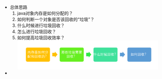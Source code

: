- 总体思路
  1. java对象内存是如何分配的？
  2. 如何判断一个对象是否该回收的“垃圾”？
  3. 什么时候进行垃圾回收？
  4. 怎么进行垃圾回收？
  5. 如何提高垃圾回收效率？
  ![JVM垃圾回收.png](../assets/image_1654932154341_0.png)
-